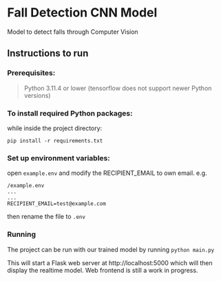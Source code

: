# Fall Detection CNN Model

Model to detect falls through Computer Vision

## Instructions to run

### Prerequisites:
> Python 3.11.4 or lower (tensorflow does not support newer Python versions)

### To install required Python packages:
while inside the project directory:

```pip install -r requirements.txt```

### Set up environment variables:

open `example.env` and modify the RECIPIENT_EMAIL to own email.
e.g.
```
/example.env
...
...
RECIPIENT_EMAIL=test@example.com
```

then rename the file to `.env`

### Running
The project can be run with our trained model by running
```python main.py```

This will start a Flask web server at http://localhost:5000 which will then display the realtime model. Web frontend is still a work in progress.